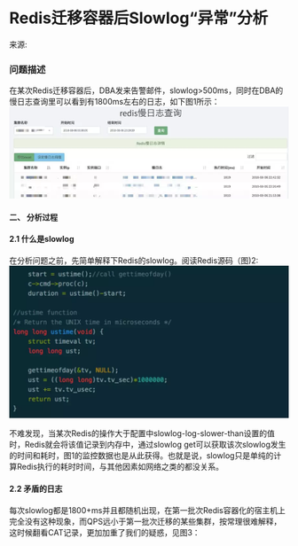 # Redis迁移容器后Slowlog“异常”分析

来源: 
### 问题描述

在某次Redis迁移容器后，DBA发来告警邮件，slowlog>500ms，同时在DBA的慢日志查询里可以看到有1800ms左右的日志，如下图1所示：
![](/images/case-6-1.webp)

#### 二、 分析过程

#### 2.1 什么是slowlog

在分析问题之前，先简单解释下Redis的slowlog。阅读Redis源码（图)2:
![](/images/case-6-2.webp)


不难发现，当某次Redis的操作大于配置中slowlog-log-slower-than设置的值时，Redis就会将该值记录到内存中，通过slowlog get可以获取该次slowlog发生的时间和耗时，图1的监控数据也是从此获得。也就是说，slowlog只是单纯的计算Redis执行的耗时时间，与其他因素如网络之类的都没关系。


#### 2.2 矛盾的日志

每次slowlog都是1800+ms并且都随机出现，在第一批次Redis容器化的宿主机上完全没有这种现象，而QPS远小于第一批次迁移的某些集群，按常理很难解释，这时候翻看CAT记录，更加加重了我们的疑惑，见图3：

